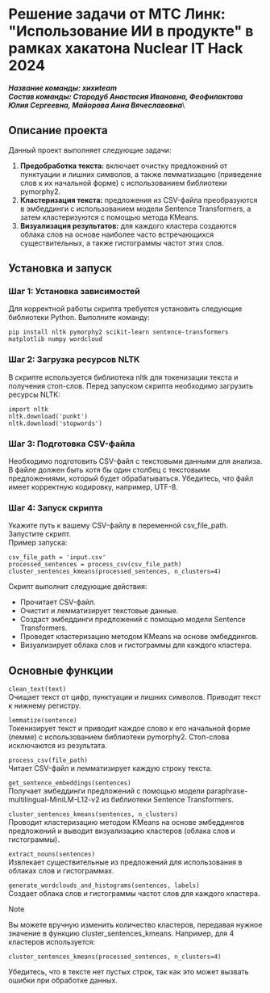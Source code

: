 # Решение задачи от МТС Линк: "Использование ИИ в продукте" в рамках хакатона Nuclear IT Hack 2024
***Название команды: хихиteam***\
***Состав команды: Стародуб Анастасия Ивановна, Феофилактова Юлия Сергеевна, Майорова Анна Вячеславовна***\ 
## Описание проекта 
Данный проект выполняет следующие задачи:
1. **Предобработка текста:** включает очистку предложений от пунктуации и лишних символов, а также лемматизацию (приведение слов к их начальной форме) с использованием библиотеки pymorphy2.    
2. **Кластеризация текста:** предложения из CSV-файла преобразуются в эмбеддинги с использованием модели Sentence Transformers, а затем кластеризуются с помощью метода KMeans.
3. **Визуализация результатов:** для каждого кластера создаются облака слов на основе наиболее часто встречающихся существительных, а также гистограммы частот этих слов.
## Установка и запуск
### Шаг 1: Установка зависимостей
Для корректной работы скрипта требуется установить следующие библиотеки Python. Выполните команду:
```
pip install nltk pymorphy2 scikit-learn sentence-transformers matplotlib numpy wordcloud
```
### Шаг 2: Загрузка ресурсов NLTK
В скрипте используется библиотека nltk для токенизации текста и получения стоп-слов. Перед запуском скрипта необходимо загрузить ресурсы NLTK:
```
import nltk
nltk.download('punkt')
nltk.download('stopwords')
```
### Шаг 3: Подготовка CSV-файла
Необходимо подготовить CSV-файл с текстовыми данными для анализа. В файле должен быть хотя бы один столбец с текстовыми предложениями, который будет обрабатываться. Убедитесь, что файл имеет корректную кодировку, например, UTF-8.

### Шаг 4: Запуск скрипта
Укажите путь к вашему CSV-файлу в переменной csv_file_path.
Запустите скрипт.\
Пример запуска:
```
csv_file_path = 'input.csv'
processed_sentences = process_csv(csv_file_path)
cluster_sentences_kmeans(processed_sentences, n_clusters=4)
```
Скрипт выполнит следующие действия:
- Прочитает CSV-файл.
- Очистит и лемматизирует текстовые данные.
- Создаст эмбеддинги предложений с помощью модели Sentence Transformers.
- Проведет кластеризацию методом KMeans на основе эмбеддингов.
- Визуализирует облака слов и гистограммы для каждого кластера.
## Основные функции
`clean_text(text)`   
Очищает текст от цифр, пунктуации и лишних символов. Приводит текст к нижнему регистру.   
   
`lemmatize(sentence)`   
Токенизирует текст и приводит каждое слово к его начальной форме (лемме) с использованием библиотеки pymorphy2. Стоп-слова исключаются из результата.  
   
`process_csv(file_path)`   
Читает CSV-файл и лемматизирует каждую строку текста.   
   
`get_sentence_embeddings(sentences)`   
Получает эмбеддинги предложений с помощью модели paraphrase-multilingual-MiniLM-L12-v2 из библиотеки Sentence Transformers.   
   
`cluster_sentences_kmeans(sentences, n_clusters)`   
Проводит кластеризацию методом KMeans на основе эмбеддингов предложений и выводит визуализацию кластеров (облака слов и гистограммы).
   
`extract_nouns(sentences)`   
Извлекает существительные из предложений для использования в облаках слов и гистограммах.   
   
`generate_wordclouds_and_histograms(sentences, labels)`   
Создает облака слов и гистограммы частот слов для каждого кластера.   
   
>[!NOTE]
>Вы можете вручную изменить количество кластеров, передавая нужное значение в функцию cluster_sentences_kmeans. Например, для 4 кластеров используется:   
> ```
>cluster_sentences_kmeans(processed_sentences, n_clusters=4)
> ```
    
Убедитесь, что в тексте нет пустых строк, так как это может вызвать ошибки при обработке данных.

